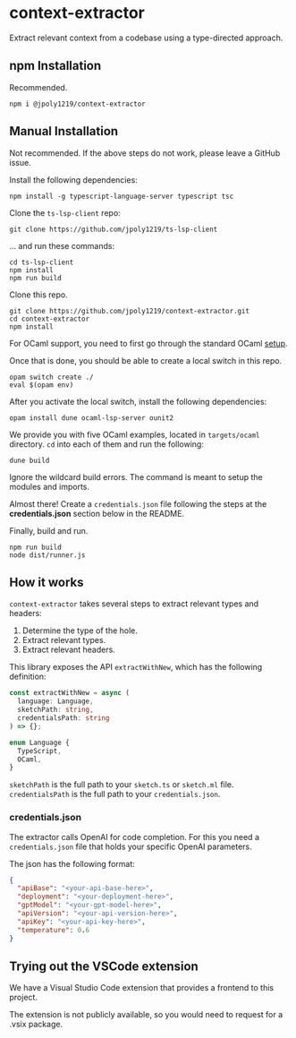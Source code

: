 # context-extractor

Extract relevant context from a codebase using a type-directed approach.

## npm Installation

Recommended.

```text
npm i @jpoly1219/context-extractor
```

## Manual Installation

Not recommended. If the above steps do not work, please leave a GitHub issue.

Install the following dependencies:

```text
npm install -g typescript-language-server typescript tsc
```

Clone the `ts-lsp-client` repo:

```text
git clone https://github.com/jpoly1219/ts-lsp-client
```

... and run these commands:

```text
cd ts-lsp-client
npm install
npm run build
```

Clone this repo.

```text
git clone https://github.com/jpoly1219/context-extractor.git
cd context-extractor
npm install
```

For OCaml support, you need to first go through the standard OCaml [setup](https://ocaml.org/docs/installing-ocaml).

Once that is done, you should be able to create a local switch in this repo.

```text
opam switch create ./
eval $(opam env)
```

After you activate the local switch, install the following dependencies:

<!-- TODO: Update dependencies. -->

```text
opam install dune ocaml-lsp-server ounit2
```

We provide you with five OCaml examples, located in `targets/ocaml` directory.
`cd` into each of them and run the following:

```text
dune build
```

Ignore the wildcard build errors. The command is meant to setup the modules and imports.

Almost there! Create a `credentials.json` file following the steps at the **credentials.json** section below in the README.

Finally, build and run.

```text
npm run build
node dist/runner.js
```

## How it works

`context-extractor` takes several steps to extract relevant types and headers:

1. Determine the type of the hole.
2. Extract relevant types.
3. Extract relevant headers.

This library exposes the API `extractWithNew`, which has the following definition:

```ts
const extractWithNew = async (
  language: Language,
  sketchPath: string,
  credentialsPath: string
) => {};

enum Language {
  TypeScript,
  OCaml,
}
```

`sketchPath` is the full path to your `sketch.ts` or `sketch.ml` file.
`credentialsPath` is the full path to your `credentials.json`.

### credentials.json

The extractor calls OpenAI for code completion.
For this you need a `credentials.json` file that holds your specific OpenAI parameters.

The json has the following format:

<!-- TODO: This is probably difficult to understand. -->

```json
{
  "apiBase": "<your-api-base-here>",
  "deployment": "<your-deployment-here>",
  "gptModel": "<your-gpt-model-here>",
  "apiVersion": "<your-api-version-here>",
  "apiKey": "<your-api-key-here>",
  "temperature": 0.6
}
```

## Trying out the VSCode extension

We have a Visual Studio Code extension that provides a frontend to this project.

The extension is not publicly available, so you would need to request for a .vsix package.
